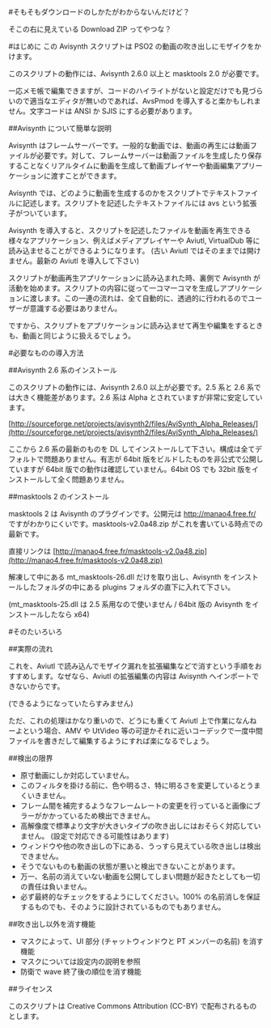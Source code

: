 #そもそもダウンロードのしかたがわからないんだけど？

そこの右に見えている Download ZIP ってやつな？

#はじめに
この Avisynth スクリプトは PSO2 の動画の吹き出しにモザイクをかけます。

このスクリプトの動作には、Avisynth 2.6.0 以上と masktools 2.0 が必要です。

一応メモ帳で編集できますが、コードのハイライトがないと設定だけでも見づらいので適当なエディタが無いのであれば、AvsPmod を導入すると楽かもしれません。文字コードは ANSI か SJIS にする必要があります。

##Avisynth について簡単な説明

Avisynth はフレームサーバーです。一般的な動画では、動画の再生には動画ファイルが必要です。対して、フレームサーバーは動画ファイルを生成したり保存することなくリアルタイムに動画を生成して動画プレイヤーや動画編集アプリーケーションに渡すことができます。

Avisynth では、どのように動画を生成するのかをスクリプトでテキストファイルに記述します。スクリプトを記述したテキストファイルには avs という拡張子がついています。

Avisynth を導入すると、スクリプトを記述したファイルを動画を再生できる様々なアプリケーション、例えばメディアプレイヤーや Aviutl, VirtualDub 等に読み込ませることができるようになります。 (古い Aviutl ではそのままでは開けません。最新の Aviutl を導入して下さい)

スクリプトが動画再生アプリケーションに読み込まれた時、裏側で Avisynth が活動を始めます。スクリプトの内容に従って一コマ一コマを生成しアプリケーションに渡します。この一連の流れは、全て自動的に、透過的に行われるのでユーザーが意識する必要はありません。

ですから、スクリプトをアプリケーションに読み込ませて再生や編集をするときも、動画と同じように扱えるでしょう。

#必要なものの導入方法

##Avisynth 2.6 系のインストール

このスクリプトの動作には、Avisynth 2.6.0 以上が必要です。2.5 系と 2.6 系では大きく機能差があります。2.6 系は Alpha とされていますが非常に安定しています。

[http://sourceforge.net/projects/avisynth2/files/AviSynth_Alpha_Releases/](http://sourceforge.net/projects/avisynth2/files/AviSynth_Alpha_Releases/)

ここから 2.6 系の最新のものを DL してインストールして下さい。構成は全てデフォルトで問題ありません。有志が 64bit 版をビルドしたものを非公式で公開していますが 64bit 版での動作は確認していません。64bit OS でも 32bit 版をインストールして全く問題ありません。


##masktools 2 のインストール

masktools 2 は Avisynth のプラグインです。公開元は http://manao4.free.fr/ ですがわかりにくいです。masktools-v2.0a48.zip がこれを書いている時点での最新です。

直接リンクは [http://manao4.free.fr/masktools-v2.0a48.zip](http://manao4.free.fr/masktools-v2.0a48.zip)

解凍して中にある mt_masktools-26.dll だけを取り出し、Avisynth をインストールしたフォルダの中にある plugins フォルダの直下に入れて下さい。

(mt_masktools-25.dll は 2.5 系用なので使いません / 64bit 版の Avisynth をインストールしたなら x64)

#そのたいろいろ

##実際の流れ

これを、Aviutl で読み込んでモザイク漏れを拡張編集などで消すという手順をおすすめします。なぜなら、Aviutl の拡張編集の内容は Avisynth へインポートできないからです。

(できるようになっていたらすみません)

ただ、これの処理はかなり重いので、どうにも重くて Aviutl 上で作業になんねーよという場合、AMV や UtVideo 等の可逆かそれに近いコーデックで一度中間ファイルを書きだして編集するようにすれば楽になるでしょう。

##検出の限界

* 原寸動画にしか対応していません。
* このフィルタを掛ける前に、色や明るさ、特に明るさを変更しているとうまくいきません。
* フレーム間を補完するようなフレームレートの変更を行っていると画像にブラーがかかっているため検出できません。
* 高解像度で標準より文字が大きいタイプの吹き出しにはおそらく対応していません。 (設定で対応できる可能性はあります)
* ウィンドウや他の吹き出しの下にある、うっすら見えている吹き出しは検出できません。
* そうでないものも動画の状態が悪いと検出できないことがあります。
* 万一、名前の消えていない動画を公開してしまい問題が起きたとしても一切の責任は負いません。
* 必ず最終的なチェックをするようにしてください。100% の名前消しを保証するものでも、そのように設計されているものでもありません。


##吹き出し以外を消す機能

* マスクによって、UI 部分 (チャットウィンドウと PT メンバーの名前) を消す機能
* マスクについては設定内の説明を参照
* 防衛で wave 終了後の順位を消す機能


##ライセンス

このスクリプトは Creative Commons Attribution (CC-BY) で配布されるものとします。
